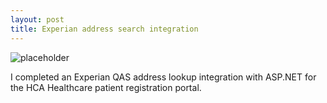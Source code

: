 ```yaml
---
layout: post
title: Experian address search integration
---
```


![placeholder](http://upload.sam-thompson.info/upload/files/experian_qas.png "Large example image")

I completed an Experian QAS address lookup integration with ASP.NET for the HCA Healthcare patient registration portal.
